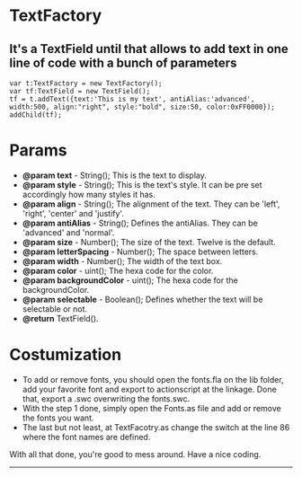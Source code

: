 <h1>TextFactory</h1>
<h2>It's a TextField until that allows to add text in one line of code with a bunch of parameters</h2>

	var t:TextFactory = new TextFactory();
	var tf:TextField = new TextField();
	tf = t.addText({text:'This is my text', antiAlias:'advanced', width:500, align:"right", style:"bold", size:50, color:0xFF0000});
	addChild(tf);

<h1>Params</h1>

* <strong>@param text</strong> - String(); This is the text to display.
* <strong>@param style</strong> - String(); This is the text's style. It can be pre set accordingly how many styles it has.
* <strong>@param align</strong> -  String(); The alignment of the text. They can be 'left', 'right', 'center' and 'justify'.
* <strong>@param antiAlias</strong> - String(); Defines the antiAlias. They can be 'advanced' and 'normal'.
* <strong>@param size</strong> - Number(); The size of the text. Twelve is the default.
* <strong>@param letterSpacing</strong> - Number(); The space between letters.
* <strong>@param width</strong> - Number(); The width of the text box.
* <strong>@param color</strong> - uint(); The hexa code for the color.
* <strong>@param backgroundColor</strong> - uint(); The hexa code for the backgroundColor.
* <strong>@param selectable</strong> - Boolean(); Defines whether the text will be selectable or not.
* <strong>@return</strong> TextField().

<h1>Costumization</h1>

* To add or remove fonts, you should open the fonts.fla on the lib folder, add your favorite font and export to actionscript at the linkage. Done that, export a .swc overwriting the fonts.swc.
* With the step 1 done, simply open the Fonts.as file and add or remove the fonts you want.
* The last but not least, at TextFacotry.as change the switch at the line 86 where the font names are defined. 

With all that done, you're good to mess around. Have a nice coding.



------------------------------------------------------------------------------------------------------------------------------
